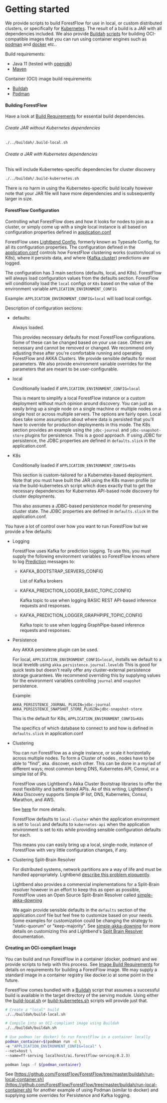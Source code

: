 <!--
    Copyright 2020 DreamWorks Animation L.L.C.
    Licensed under the Apache License, Version 2.0 (the "License");
    you may not use this file except in compliance with the License.
    You may obtain a copy of the License at
    http://www.apache.org/licenses/LICENSE-2.0
    Unless required by applicable law or agreed to in writing, software
    distributed under the License is distributed on an "AS IS" BASIS,
    WITHOUT WARRANTIES OR CONDITIONS OF ANY KIND, either express or implied.
    See the License for the specific language governing permissions and
    limitations under the License.
-->
# Getting started
We provide scripts to build ForestFlow for use in local, or custom distributed clusters, or specifically for [Kubernetes](https://kubernetes.io/).
The result of a build is a JAR with all dependencies included. We also provide [Buildah](https://buildah.io/) [scripts](https://github.com/ForestFlow/ForestFlow/tree/master/buildah/buildah.sh) for building OCI-compatible images that you can run
using container engines such as [podman](https://podman.io/) and [docker](https://www.docker.com/) etc..

<a name="build-requirements">Build requirements:</a>
 - Java 11 (tested with [openjdk](https://openjdk.java.net/))
 - [Maven](https://www.apache.org/)
 
<a name="image-build-requirements">Container (OCI) image build requirements:</a>
 - [Buildah](https://buildah.io/) 
 - [Podman](https://podman.io/)

#### Building ForestFlow
Have a look at [Build Requirements](#build-requirements) for essential build dependencies.

###### Create JAR without Kubernetes dependencies

```bash
./../buildah/.build-local.sh
``` 

###### Create a JAR with Kubernetes dependencies
This will include Kubernetes-specific dependencies for cluster discovery
```bash
./../buildah/.build-kubernetes.sh
``` 

There is no harm in using the Kubernetes-specific build locally however note that your JAR file will have more
dependencies and is subsequently larger in size.

#### ForestFlow Configuration

Controlling what ForestFlow does and how it looks for nodes to join as a cluster, or simply come up with a single local
instance is all based on configuration properties defined in [application.conf](https://github.com/ForestFlow/ForestFlow/tree/master/serving/src/main/resources/application.conf)

ForestFlow uses [Lightbend Config](https://github.com/lightbend/config), formerly known as Typesafe Config, for all its configuration properties.
The configuration defined in the [application.conf](https://github.com/ForestFlow/ForestFlow/tree/master/serving/src/main/resources/application.conf) controls how 
ForestFlow clustering works (custom/local vs K8s), where it persists data, and where ([Kafka cluster](https://kafka.apache.org/)) predictions are logged. 


The configuration has 3 main sections (defaults, local, and K8s). ForestFlow will always load configuration values from the defaults section.
ForestFlow will conditionally load the `local` configs or `K8s` based on the value of the environment variable `APPLICATION_ENVIRONMENT_CONFIG`

Example: ```APPLICATION_ENVIRONMENT_CONFIG=local``` will load local configs.

Description of configuration sections:
 - defaults:
 
    Always loaded.
    
    This provides necessary defaults for most ForestFlow configurations.
    Some of these can be changed based on your use case. Others are necessary and cannot be removed or changed.
    We recommend only adjusting these after you're comfortable running and operating ForestFlow and AKKA Clusters.
    We provide sensible defaults for most parameters.
    We also provide environment variable overrides for the parameters that are meant to be user-configurable. 
    
 - local
 
    Conditionally loaded if  ```APPLICATION_ENVIRONMENT_CONFIG=local```
    
    This is meant to simplify a local ForestFlow instance or a custom deployment without much opinion around discovery.
    You can just as easily bring up a single node on a single machine or multiple nodes on a single host or across multiple
    servers. The options are fairly open. Local does take some assumption about where data is persisted that you'll have
    to override for production deployments in this mode. The K8s section provides an example using the `jdbc-journal` and 
    `jdbc-snapshot-store` plugins for persistence. This is a good approach.  If using JDBC for persistence, the JDBC 
    properties are defined in `defaults.slick` in the application.conf.
                       
    
 - K8s
 
    Conditionally loaded if  ```APPLICATION_ENVIRONMENT_CONFIG=K8s```
        
    This section is custom-tailored for a Kubernetes-based deployment. Note that you must have built the JAR using the 
    K8s maven profile (or via the build-kubernetes.sh script which does exactly that to get the necessary dependencies for
    Kubernetes API-based node discovery for cluster deployments.
    
    This also assumes a JDBC-based persistence model for preserving cluster state. The JDBC properties are defined in `defaults.slick`
    in the application.conf.

You have a lot of control over how you want to run ForestFlow but we provide a few defaults:
 - Logging
 
   ForestFlow uses Kafka for prediction logging. To use this, you must supply the following environment variables
   so ForestFlow knows where to log [Prediction](https://github.com/ForestFlow/ForestFlow/tree/master/core/src/main/protobuf/Prediction.proto) messages to:
   
    - KAFKA_BOOTSTRAP_SERVERS_CONFIG
    
      List of Kafka brokers
      
    - KAFKA_PREDICTION_LOGGER_BASIC_TOPIC_CONFIG
    
      Kafka topic to use when logging BASIC REST API-based inference requests and responses.
      
    - KAFKA_PREDICTION_LOGGER_GRAPHPIPE_TOPIC_CONFIG
      
      Kafka topic to use when logging GraphPipe-based inference requests and responses.
    
 - Persistence
 
    Any AKKA persistene plugin can be used. 
    
    For local, ```APPLICATION_ENVIRONMENT_CONFIG=local```, installs we default to a local leveldb using `akka.persistence.journal.leveldb`
    This is good for quick tests but doesn't really offer any cluster-external persistence storage guarantees.
    We recommend overriding this by supplying values for the environment variables controlling `journal` and `snapshot` persistence.
 
     Example: 
     
     ```
     AKKA_PERSISTENCE_JOURNAL_PLUGIN=jdbc-journal
     AKKA_PERSISTENCE_SNAPSHOT_STORE_PLUGIN=jdbc-snapshot-store
     ```
 
    This is the default for K8s, ```APPLICATION_ENVIRONMENT_CONFIG=K8s```
    
    The specifics of which database to connect to and how is defined in `defaults.slick` in application.conf
     
 
  - Clustering
  
    You can run ForestFlow as a single instance, or scale it horizontally across multiple nodes. To form a Cluster of nodes
    , nodes have to be able to "find", aka. discover, each other. This can be done in a myriad of different ways; most common
    being DNS, Kubernetes API, Consul, or a simple list of IPs.
     
    ForestFlow uses Lightbend's Akka Cluster Bootstrap libraries to offer the most flexibility and battle tested APIs.
    As of this writing, Lightbend's Akka Discovery supports Simple IP list, DNS, Kubernetes, Consul, Marathon, and AWS.
     
    See [here](https://doc.akka.io/docs/akka-management/current/discovery/index.html) for more details.
    
    ForestFlow defaults to `local-cluster` when the application environment is set to `local` and defaults to `kubernetes-api` 
    when the application environment is set to `K8s` while providing sensible configuration defaults for each.
    
    This means you can easily bring up a local, single-node, instance of ForestFlow with very little configuration changes, if any.
    
  - Clustering Split-Brain Resolver
  
    For distributed systems, network partitions are a way of life and must be handled appropriately. Lightbend 
    [describe this problem eloquently](https://doc.akka.io/docs/akka-enhancements/current/split-brain-resolver.html#the-problem).
    
    Lightbend also provides a commercial implementations for a Split-Brain resolver however in an effort to keep this as open as possible,
    ForestFlow uses an Open Source Split-Brain Resolver called [simple-akka-downing](https://github.com/arnohaase/simple-akka-downing)
    
    We again provide sensible defaults in the `defaults` section of the application.conf file but feel free to customize based on your
    needs. Some examples for customization could be changing the strategy to "static-quorum" or "keep-majority". See 
    [simple-akka-downing](https://github.com/arnohaase/simple-akka-downing) for more details on customizing this and 
    Lightbend's [Split Brain Resolver](https://doc.akka.io/docs/akka-enhancements/current/split-brain-resolver.html#akka-split-brain-resolver) documentation.


#### Creating an OCI-compliant Image
You can build and run ForestFlow in a container (docker, podman) and we provide scripts to help with this process.
See [Image Build Requirements](#image-build-requirement) for details on requirements for building a ForestFlow image.
We may supply a standard image in a container registry like docker.io at some point in the future. 
 
ForestFlow comes bundled with a [Buildah](https://github.com/ForestFlow/ForestFlow/tree/master/buildah/buildah.sh) script that assumes a successful build is available in 
the target directory of the serving module. Using either the [build-local.sh](https://github.com/ForestFlow/ForestFlow/tree/master/buildah/build-local.sh) or 
[build-kubernetes.sh](https://github.com/ForestFlow/ForestFlow/tree/master/buildah/build-kubernetes.sh) scripts will provide just that. 

```bash
# Create a "local" build
./../buildah/build-local.sh

# Compile into an OCI-compliant image using Buildah
./../buildah/buildah.sh

# Use podman (or docker) to run ForestFlow in a container locally
podman_container=$(podman run -d \
-e "APPLICATION_ENVIRONMENT_CONFIG=local" \
--net=host \
--name=ff-serving localhost/ai.forestflow-serving:0.2.3)

podman logs -f ${podman_container}
```

See [https://github.com/ForestFlow/ForestFlow/tree/master/buildah/run-local-container.sh](https://github.com/ForestFlow/ForestFlow/tree/master/buildah/run-local-container.sh) for another example of using Podman (similar to docker) and 
supplying some overrides for Persistence and Kafka logging.
